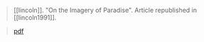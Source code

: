 > [[lincoln]]. "On the Imagery of Paradise". Article republished in [[lincoln1991]].

> [pdf](a/lincoln1980-1991-paradise.pdf)